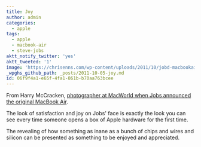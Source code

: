 ```yaml
---
title: Joy
author: admin
categories:
  - apple
tags:
  - apple
  - macbook-air
  - steve-jobs
aktt_notify_twitter: 'yes'
aktt_tweeted: '1'
image: 'https://chrisenns.com/wp-content/uploads/2011/10/jobd-macbookair.jpg'
_wpghs_github_path: _posts/2011-10-05-joy.md
id: 06f9f4a1-e65f-4fa1-861b-b70aa763bcee
---
```

<p>From Harry McCracken, <a href="http://technologizer.com/2011/10/05/steve-jobs-1955-2011/" title="" target="">photographer at MacWorld when Jobs announced the original MacBook Air</a>.</p>
<p>The look of satisfaction and joy on Jobs' face is exactly the look you can see every time someone opens a box of Apple hardware for the first time. </p>
<p>The revealing of how something as inane as a bunch of chips and wires and silicon can be presented as something to be enjoyed and appreciated.</p>
